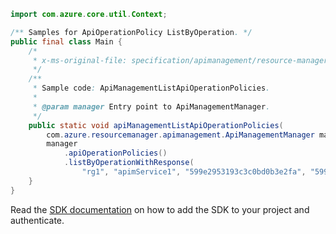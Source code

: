 ```java
import com.azure.core.util.Context;

/** Samples for ApiOperationPolicy ListByOperation. */
public final class Main {
    /*
     * x-ms-original-file: specification/apimanagement/resource-manager/Microsoft.ApiManagement/stable/2021-08-01/examples/ApiManagementListApiOperationPolicies.json
     */
    /**
     * Sample code: ApiManagementListApiOperationPolicies.
     *
     * @param manager Entry point to ApiManagementManager.
     */
    public static void apiManagementListApiOperationPolicies(
        com.azure.resourcemanager.apimanagement.ApiManagementManager manager) {
        manager
            .apiOperationPolicies()
            .listByOperationWithResponse(
                "rg1", "apimService1", "599e2953193c3c0bd0b3e2fa", "599e29ab193c3c0bd0b3e2fb", Context.NONE);
    }
}
```

Read the [SDK documentation](https://github.com/Azure/azure-sdk-for-java/blob/azure-resourcemanager-apimanagement_1.0.0-beta.3/sdk/apimanagement/azure-resourcemanager-apimanagement/README.md) on how to add the SDK to your project and authenticate.
